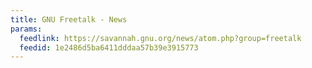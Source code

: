 ```yaml
---
title: GNU Freetalk - News
params:
  feedlink: https://savannah.gnu.org/news/atom.php?group=freetalk
  feedid: 1e2486d5ba6411dddaa57b39e3915773
---
```

